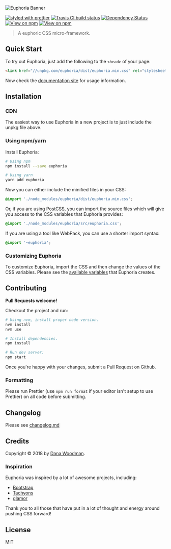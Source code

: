 ![Euphoria Banner](https://cl.ly/oWlv/euphoria-banner.png)

[![styled with prettier](https://img.shields.io/badge/styled_with-prettier-ff69b4.svg)](https://github.com/prettier/prettier)
[![Travis CI build status](https://img.shields.io/travis/euphoria-css/euphoria.svg)](https://travis-ci.org/euphoria-css/euphoria)
[![Dependency Status](https://img.shields.io/david/euphoria-css/euphoria.svg)](https://david-dm.org/euphoria-css/euphoria)
[![View on npm](https://img.shields.io/npm/dm/euphoria.svg)](https://www.npmjs.com/package/euphoria)
[![View on npm](https://img.shields.io/npm/v/euphoria.svg)](https://www.npmjs.com/package/euphoria)

> A euphoric CSS micro-framework.

## Quick Start

To try out Euphoria, just add the following to the `<head>` of your page:

```html
<link href="//unpkg.com/euphoria/dist/euphoria.min.css" rel="stylesheet" type="text/css" />
```

Now check the [documentation site][docs] for usage information.

## Installation

### CDN

The easiest way to use Euphoria in a new project is to just include the unpkg file above.

### Using npm/yarn

Install Euphoria:

```bash
# Using npm
npm install --save euphoria

# Using yarn
yarn add euphoria
```

Now you can either include the minified files in your CSS:

```css
@import './node_modules/euphoria/dist/euphoria.min.css';
```

Or, if you are using PostCSS, you can import the source files which will give you access to the CSS variables that Euphoria provides:

```css
@import './node_modules/euphoria/src/euphoria.css';
```

If you are using a tool like WebPack, you can use a shorter import syntax:

```css
@import '~euphoria';
```

### Customizing Euphoria

To customize Euphoria, import the CSS and then change the values of the CSS variables. Please see the [available variables][variables] that Euphoria creates.

## Contributing

**Pull Requests welcome!**

Checkout the project and run:

```bash
# Using nvm, install proper node version.
nvm install
nvm use

# Install dependencies.
npm install

# Run dev server:
npm start
```

Once you're happy with your changes, submit a Pull Request on Github.

### Formatting

Please run Prettier (use `npm run format` if your editor isn't setup to use Prettier) on all code before submitting.

## Changelog

Please see [changelog.md][changelog]

## Credits

Copyright &copy; 2018 by [Dana Woodman][dana].

### Inspiration

Euphoria was inspired by a lot of awesome projects, including:

* [Bootstrap][bootstrap]
* [Tachyons][tachyons]
* [glamor][glamor]

Thank you to all those that have put in a lot of thought and energy around pushing CSS forward!

## License

MIT

[ava]: https://github.com/avajs/ava
[bootstrap]: https://getbootstrap.com
[cosmicconfig]: https://github.com/davidtheclark/cosmiconfig
[cli]: https://github.com/euphoria-css/euphoria-cli
[changelog]: /changelog.md
[dana]: http://danawoodman.com
[docs]: http://euphoria-css.com
[examples]: /packages/example
[glamor]: https://github.com/threepointone/glamor
[options]: #options
[tachyons]: http://tachyons.io
[variables]: http://euphoria-css.com#variables
[usage]: #usage
